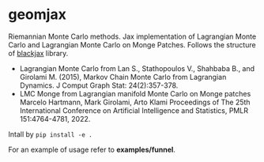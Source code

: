 # geomjax
 Riemannian Monte Carlo methods. Jax implementation of Lagrangian Monte Carlo and Lagrangian Monte Carlo on Monge Patches. 
 Follows the structure of [blackjax](https://github.com/blackjax-devs/blackjax) library. 

 * Lagrangian Monte Carlo from Lan S., Stathopoulos V., Shahbaba B., and Girolami M. (2015), Markov Chain Monte Carlo from Lagrangian Dynamics. J Comput Graph Stat: 24(2):357-378.
 * LMC Monge from Lagrangian manifold Monte Carlo on Monge patches Marcelo Hartmann, Mark Girolami, Arto Klami Proceedings of The 25th International Conference on Artificial Intelligence and Statistics, PMLR 151:4764-4781, 2022.

Intall by `pip install -e .`

For an example of usage refer to **examples/funnel**.


